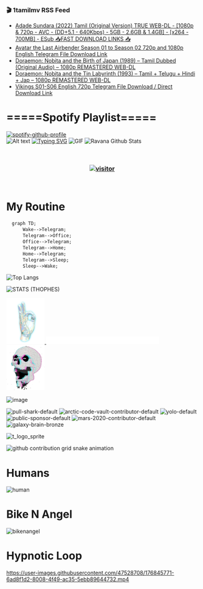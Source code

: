 ### 🎬 1tamilmv RSS Feed

<!-- BLOG-POST-LIST:START -->
- [Adade Sundara &lpar;2022&rpar; Tamil &lpar;Original Version&rpar; TRUE WEB-DL - [1080p &amp; 720p - AVC - &lpar;DD+5.1 - 640Kbps&rpar; - 5GB - 2.6GB &amp; 1.4GB] - [x264 - 700MB] - ESub 📥FAST DOWNLOAD LINKS 📥](https://www.1tamilmv.space/index.php?/forums/topic/165341-adade-sundara-2022-tamil-original-version-true-web-dl-1080p-720p-avc-dd51-640kbps-5gb-26gb-14gb-x264-700mb-esub-%F0%9F%93%A5fast-download-links-%F0%9F%93%A5/&do=findComment&comment=330359)
- [Avatar the Last Airbender Season 01 to Season 02 720p and 1080p English Telegram File Download Link](https://www.1tamilmv.space/index.php?/forums/topic/165340-avatar-the-last-airbender-season-01-to-season-02-720p-and-1080p-english-telegram-file-download-link/&do=findComment&comment=330358)
- [Doraemon: Nobita and the Birth of Japan &lpar;1989&rpar; – Tamil Dubbed &lpar;Original Audio&rpar; – 1080p REMASTERED WEB-DL](https://www.1tamilmv.space/index.php?/forums/topic/165339-doraemon-nobita-and-the-birth-of-japan-1989-%E2%80%93-tamil-dubbed-original-audio-%E2%80%93-1080p-remastered-web-dl/&do=findComment&comment=330357)
- [Doraemon: Nobita and the Tin Labyrinth &lpar;1993&rpar; – Tamil + Telugu + Hindi + Jap – 1080p REMASTERED WEB-DL](https://www.1tamilmv.space/index.php?/forums/topic/165337-doraemon-nobita-and-the-tin-labyrinth-1993-%E2%80%93-tamil-telugu-hindi-jap-%E2%80%93-1080p-remastered-web-dl/&do=findComment&comment=330355)
- [Vikings S01-S06 English 720p Telegram File Download / Direct Download Link](https://www.1tamilmv.space/index.php?/forums/topic/165338-vikings-s01-s06-english-720p-telegram-file-download-direct-download-link/&do=findComment&comment=330356)
<!-- BLOG-POST-LIST:END -->

# =====Spotify Playlist=====
[![spotify-github-profile](https://spotify-github-profile.vercel.app/api/view?uid=31rfzgmuvvewegdlxvlev4ynz4vu&cover_image=true&theme=default&bar_color=53b14f&bar_color_cover=true)](https://ravana69.github.io/rss)
</br>
![Alt text](https://spotify-recently-played-readme.vercel.app/api?user=31rfzgmuvvewegdlxvlev4ynz4vu)
[![Typing SVG](https://readme-typing-svg.herokuapp.com?color=%2336BCF7&center=true&vCenter=true&multiline=true&height=81&lines=I+AM+RAVANA;CONTACT+ME+ON+TELEGRAM%3A+%40R4V4N4)](https://git.io/typing-svg)
<img align="centre" height="400px" width="490px" alt="GIF" src="https://github.com/ravana69/ravana69/blob/master/rvm.gif" />
![Ravana Github Stats](https://github-readme-stats.vercel.app/api?username=ravana69&&show_icons=true&theme=radical)

<br />
<h3 align="center"> <a href="https://t.me/r4v4n4"><img src="https://profile-counter.glitch.me/ravana69/count.svg" alt="visitor" width="600"></a> </h3>
</br>

<H1>My Routine</H1>

```mermaid
  graph TD;
      Wake-->Telegram;
      Telegram-->Office;
      Office-->Telegram;
      Telegram-->Home;
      Home-->Telegram;
      Telegram-->Sleep;
      Sleep-->Wake;
```
![Top Langs](https://github-readme-stats.vercel.app/api/top-langs/?username=ravana69&&show_icons=true&theme=radical)

![STATS (THOPHES)](https://github-profile-trophy.vercel.app/?username=ravana69&theme=gruvbox&margin-w=10&margin-h=15&column=8)
<br />
<p align="left">
    <a href="#">
        <img width="20%" src="./assets/images/hand.gif" alt="" />
    </a>
    <a href="#">
        <img width="59%" src="./assets/images/spacer.png" alt="" >
    </a>
    <a href="#">
        <img width="20%" src="./assets/images/skull.gif" alt="" />
    </a>
</p>


![image](https://user-images.githubusercontent.com/47528708/175298537-0623dc00-7b1a-4ec1-b5b1-71768763a234.png)

<img width="148" alt="pull-shark-default" src="https://user-images.githubusercontent.com/47528708/176419715-70981865-4dc6-489a-8a1a-06842db67b15.gif"> <img width="148" alt="arctic-code-vault-contributor-default" src="https://user-images.githubusercontent.com/47528708/175267501-e1fbbb8f-c2b2-4882-b865-2ac4debef26c.png"> <img width="148" alt="yolo-default" src="https://user-images.githubusercontent.com/47528708/175267654-281a1880-1129-4b7b-bf2f-de5dd2bc5afa.png"> <img width="148" alt="public-sponsor-default" src="https://user-images.githubusercontent.com/47528708/175268448-2e78cc75-fb25-4d76-bd22-7df520446b45.png"> <img width="148" alt="mars-2020-contributor-default" src="https://user-images.githubusercontent.com/47528708/175268475-de6d987a-3be9-4353-86a5-23b422559355.png"> <img width="148" alt="galaxy-brain-bronze" src="https://user-images.githubusercontent.com/47528708/176419717-e2fdca8b-0fdc-47dd-9511-a7ff52178a33.gif">

![t_logo_sprite](https://user-images.githubusercontent.com/47528708/175293007-21ff1792-1fca-4be3-bcae-12fdc3aa414f.svg)

![github contribution grid snake animation](https://raw.githubusercontent.com/ravana69/ravana69/output/github-contribution-grid-snake-dark.svg#gh-dark-mode-only)

# Humans
<img width="170" alt="human" src="https://user-images.githubusercontent.com/47528708/176413829-c142d478-1c96-4c3c-a2a4-2dd35374c335.gif">

# Bike N Angel
<img width="170" alt="bikenangel" src="https://user-images.githubusercontent.com/47528708/176616968-3a44f91e-8016-477c-9bb5-c4689a1adbee.gif">

# Hypnotic Loop

https://user-images.githubusercontent.com/47528708/176845771-6ad8f1d2-8008-4f49-ac35-5ebb89644732.mp4


